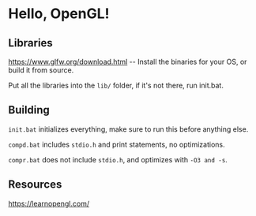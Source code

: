 # Hello, OpenGL!

## Libraries
https://www.glfw.org/download.html -- Install the binaries for your OS, or build it from source.

Put all the libraries into the `lib/` folder, if it's not there, run init.bat.


## Building
`init.bat` initializes everything, make sure to run this before anything else.

`compd.bat` includes `stdio.h` and print statements, no optimizations.

`compr.bat` does not include `stdio.h`, and optimizes with `-O3 and -s`.


## Resources
https://learnopengl.com/